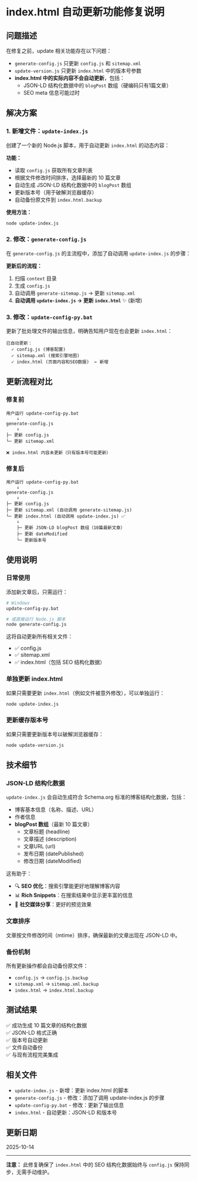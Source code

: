 # index.html 自动更新功能修复说明

## 问题描述

在修复之前，update 相关功能存在以下问题：
- `generate-config.js` 只更新 `config.js` 和 `sitemap.xml`
- `update-version.js` 只更新 `index.html` 中的版本号参数
- **index.html 中的实际内容不会自动更新**，包括：
  - JSON-LD 结构化数据中的 `blogPost` 数组（硬编码只有1篇文章）
  - SEO meta 信息可能过时

## 解决方案

### 1. 新增文件：`update-index.js`

创建了一个新的 Node.js 脚本，用于自动更新 `index.html` 的动态内容：

**功能：**
- 读取 `config.js` 获取所有文章列表
- 根据文件修改时间排序，选择最新的 10 篇文章
- 自动生成 JSON-LD 结构化数据中的 `blogPost` 数组
- 更新版本号（用于破解浏览器缓存）
- 自动备份原文件到 `index.html.backup`

**使用方法：**
```bash
node update-index.js
```

### 2. 修改：`generate-config.js`

在 `generate-config.js` 的主流程中，添加了自动调用 `update-index.js` 的步骤：

**更新后的流程：**
1. 扫描 `context` 目录
2. 生成 `config.js`
3. 自动调用 `generate-sitemap.js` → 更新 `sitemap.xml`
4. **自动调用 `update-index.js` → 更新 `index.html`** ✨ (新增)

### 3. 修改：`update-config-py.bat`

更新了批处理文件的输出信息，明确告知用户现在也会更新 `index.html`：

```
已自动更新：
  ✓ config.js (博客配置)
  ✓ sitemap.xml (搜索引擎地图)
  ✓ index.html (页面内容和SEO数据)  ← 新增
```

## 更新流程对比

### 修复前

```
用户运行 update-config-py.bat
    ↓
generate-config.js
    ↓
├─ 更新 config.js
└─ 更新 sitemap.xml
    
❌ index.html 内容未更新（只有版本号可能更新）
```

### 修复后

```
用户运行 update-config-py.bat
    ↓
generate-config.js
    ↓
├─ 更新 config.js
├─ 更新 sitemap.xml (自动调用 generate-sitemap.js)
└─ 更新 index.html (自动调用 update-index.js) ✅
    ↓
    ├─ 更新 JSON-LD blogPost 数组（10篇最新文章）
    ├─ 更新 dateModified
    └─ 更新版本号
```

## 使用说明

### 日常使用

添加新文章后，只需运行：

```bash
# Windows
update-config-py.bat

# 或直接运行 Node.js 脚本
node generate-config.js
```

这将自动更新所有相关文件：
- ✅ config.js
- ✅ sitemap.xml
- ✅ index.html（包括 SEO 结构化数据）

### 单独更新 index.html

如果只需要更新 `index.html`（例如文件被意外修改），可以单独运行：

```bash
node update-index.js
```

### 更新缓存版本号

如果只需要更新版本号以破解浏览器缓存：

```bash
node update-version.js
```

## 技术细节

### JSON-LD 结构化数据

`update-index.js` 会自动生成符合 Schema.org 标准的博客结构化数据，包括：

- 博客基本信息（名称、描述、URL）
- 作者信息
- **blogPost 数组**（最新 10 篇文章）
  - 文章标题 (headline)
  - 文章描述 (description)
  - 文章URL (url)
  - 发布日期 (datePublished)
  - 修改日期 (dateModified)

这有助于：
- 🔍 **SEO 优化**：搜索引擎能更好地理解博客内容
- 📊 **Rich Snippets**：在搜索结果中显示更丰富的信息
- 🤖 **社交媒体分享**：更好的预览效果

### 文章排序

文章按文件修改时间（mtime）排序，确保最新的文章出现在 JSON-LD 中。

### 备份机制

所有更新操作都会自动备份原文件：
- `config.js` → `config.js.backup`
- `sitemap.xml` → `sitemap.xml.backup`
- `index.html` → `index.html.backup`

## 测试结果

✅ 成功生成 10 篇文章的结构化数据  
✅ JSON-LD 格式正确  
✅ 版本号自动更新  
✅ 文件自动备份  
✅ 与现有流程完美集成  

## 相关文件

- `update-index.js` - 新增：更新 index.html 的脚本
- `generate-config.js` - 修改：添加了调用 update-index.js 的步骤
- `update-config-py.bat` - 修改：更新了输出信息
- `index.html` - 自动更新：JSON-LD 和版本号

## 更新日期

2025-10-14

---

**注意：** 此修复确保了 `index.html` 中的 SEO 结构化数据始终与 `config.js` 保持同步，无需手动维护。

